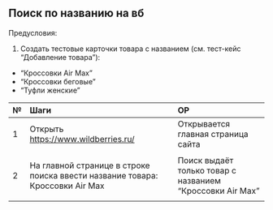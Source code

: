 ﻿## <a name="_s7e184dxbtpy"></a>Поиск по названию на вб
Предусловия:

1. Создать тестовые карточки товара с названием (см. тест-кейс “Добавление товара”):
- “Кроссовки Air Max” 
- “Кроссовки беговые”
- “Туфли женские”


|№|Шаги|ОР|
| :- | :- | :- |
|1|Открыть <https://www.wildberries.ru/>|Открывается главная страница сайта|
|2|<p>На главной странице в строке поиска ввести название товара: Кроссовки Air Max</p><p></p>|Поиск выдаёт только товар с названием “Кроссовки Air Max”|

